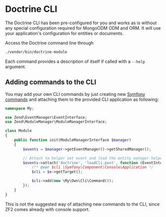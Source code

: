 # Doctrine CLI
The Doctrine CLI has been pre-configured for you and works as is without any special configuration
required for MongoODM ODM and ORM. It will use your application's configuration for
entities or documents.

Access the Doctrine command line through

```sh
./vendor/bin/doctrine-module
```

Each command provides a description of itself if called with a `--help` argument.

## Adding commands to the CLI

You may add your own CLI commands by just creating new
[Symfony commands](http://symfony.com/doc/current/cookbook/console/console_command.html)
and attaching them to the provided CLI application as following:


```php
namespace My;

use Zend\EventManager\EventInterface;
use Zend\ModuleManager\ModuleManagerInterface;

class Module
{
    public function init(ModuleManagerInterface $manager)
    {
        $events = $manager->getEventManager()->getSharedManager();

        // Attach to helper set event and load the entity manager helper.
        $events->attach('doctrine', 'loadCli.post', function (EventInterface $e) {
            /** @var $cli \Symfony\Component\Console\Application */
            $cli = $e->getTarget();

            $cli->add(new \My\Own\Cli\Command());
        });
    }
}
```

This is not the suggested way of attaching new commands to the CLI, since ZF2 comes
already with console support.
